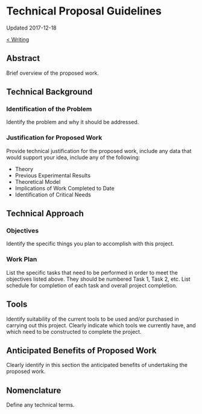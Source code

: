 # Technical Proposal Guidelines

Updated 2017-12-18

[< Writing][0]

## Abstract

Brief overview of the proposed work. 

## Technical Background

### Identification of the Problem

Identify the problem and why it should be addressed.

### Justification for Proposed Work

Provide technical justification for the proposed work, include any data that would support your idea, include any of the following:

- Theory
- Previous Experimental Results
- Theoretical Model
- Implications of Work Completed to Date
- Identification of Critical Needs

## Technical Approach

### Objectives

Identify the specific things you plan to accomplish with this project.

### Work Plan

List the specific tasks that need to be performed in order to meet the objectives listed above. They should be numbered Task 1, Task 2, etc. List schedule for completion of each task and overall project completion.

## Tools

Identify suitability of the current tools to be used and/or purchased in carrying out this project. Clearly indicate which tools we currently have, and which need to be constructed to complete the project.

## Anticipated Benefits of Proposed Work

Clearly identify in this section the anticipated benefits of undertaking the proposed work.

## Nomenclature

Define any technical terms.

[0]: ../README.md
